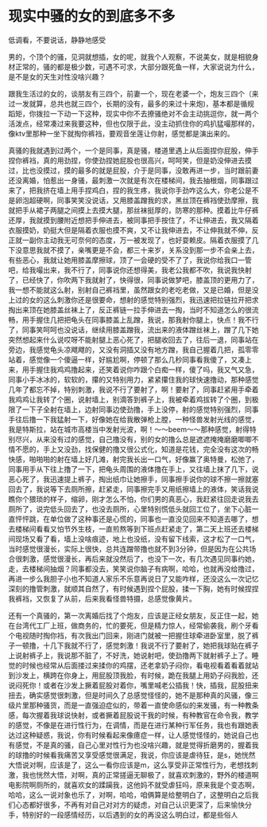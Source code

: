 # 现实中骚的女的到底多不多

低调看，不要说话，静静地感受

男的，个顶个的骚，见洞就想插，女的呢，就我个人观察，不说美女，就是相貌身材正常的，骚的都是极少数，可遇不可求，大部分跟死鱼一样，大家说说为什么，是不是女的天生对性没啥兴趣？

跟我生活过的女的，谈朋友有三四个，前妻一个，现在老婆一个，炮友三四个（来过一发就算，总共也就三四个，长期的没有，最多的来过十来炮\)，基本都是循规蹈矩，你拨拉一下动一下这种，现实中你不去撩骚绝对不会主动挑逗你，就一两个活泼点，经常凑过来我要这种，但也仅限于此，没主动抓住你的鸡扒猛嘬那样的，像ktv里那种一坐下就掏你裤裆，要观音坐莲让你射，感觉都是演出来的。

真骚的我就遇到过两个，一个是同事，真是骚，楼道里遇上从后面捏你屁股，伸手捏你裤裆，真的用劲捏，你使劲捏她屁股也很高兴，呵呵笑，但是奶没伸进去摸过，比也没摸过，摸的最多的就是屁股，介于是同事，没敢再进一步，当时跟前妻还没离婚，怕惹出一身骚，最刺激一次就是有次在楼梯间，我去抽根烟，同事跟过来了，把我挤在墙上用手捏鸡白，捏的我生疼，我说你手劲咋这么大，你老公是不是卵泡超硬啊，同事笑笑没说话，又用膝盖蹭我的求，黑丝顶在裤裆使劲摩擦，我就把手从裙子两腿之间摸上去摸大腿，那丝袜挺厚的，防寒的那种。摸着比牛仔裤还厚，我就摸到腰附近想把手伸进去，被同事把手按住了，不让伸进去，我又隔着衣服摸奶，奶挺大但是隔着衣服也摸不爽，又不让我伸进去，不让伸我就不伸，反正就一副你主动我无可奈何的态度，万一被发现了，也好耍赖皮。隔着衣服摸了几下没意思我就不摸了，亲嘴更是不会，都三十来岁，关系没到那一步不会亲上去，有些恶心，我就让她用膝盖摩擦球，顶了一会硬的受不了了，我说你给我口一管吧，给我嘬出来，我不行了，同事说你还想得美，我老公我都不吹，我说我快射了，已经快了，你吹两下我就射了，快得很，同事说做梦吧，膝盖顶的更用力了，我一想不能就这么射，别射自己裤裆里，虽然跟女的老吃老做，又是已婚，但是没上过的女的这么刺激你还是很要命，想射的感觉特别强烈，我迅速把拉链拉开把求掏出来顶在她膝盖丝袜上了，反正裤链一拉手伸进去一掏，当时不知道怎么的很流畅，用手握住几把把龟头在同事膝盖上乱蹭，我说，那我射你腿上，快点！我不行了，同事笑呵呵也没说话，继续用膝盖蹭我，流出来的液体蹭丝袜上，蹭了几下她突然想起来什么说哎呀不能射腿上恶心死了，把腿收回去了，往后一退，同事站在旁边，我感觉龟头凉飕飕的，又没有洞插又没有地方蹭，我自己握着几把，孤零零站着，感觉像一个傻逼一样，好尴尬啊，停顿了那么几秒同事看我傻了，又凑上来，用手握住我鸡鸡撸起来，还笑着说你咋跟个白痴一样，傻了吗，我又气又急，同事小手冰冰的，软软的，攥的又特别用力，紧紧攥住我的球快速撸动，那种感觉几年了都忘不掉，特别刺激，我说不行了要射了，啊！要射了，同事赶紧用手牵着我鸡鸡让我转了个圈，说射墙上，别滴答到裤子上，我被牵着鸡拔转了个圈，到极限了一下子全射在墙上，边射同事边使劲撸，手上没停，射的感觉特别强烈，同事手往后撸一下我猛射一下，好像她在给我散弹枪上膛，一种怪兽发射光线的感觉，我是特斯拉，站在城市高楼当中发射光波，啊！～～beem～～那种感觉，射得特别尽兴，从来没有过的感觉，自己撸没有，别的女的撸么总是遮遮掩掩磨磨唧唧不情不愿的，手上又没劲，找保健的撸又很公式化，知道是花钱，完全没有这次的畅快感，啪啪啪的射在墙上好几滩，射完我长出一口气，好像赢了奥特曼，松弛了，同事用手从下往上撸了一下，把龟头周围的液体撸在手上，又往墙上抹了几下，说恶心死了，我迅速提上裤子，掏出纸巾让她擦手，同事擦手说你的球不擦一擦就塞回去了，我说等下去厕所擦，赶紧走，同事擦完手又用纸擦墙上的液体，笑话我说瞧你个猥琐的样子，缩卵，刚才怎么不怕，你们男的真恶心，我赶紧往回走说我去厕所了，说完低头回去了，也没去厕所，心里特别慌低头就回工位了，坐下心脏一直怦怦跳，在单位做了这种事还是心慌的，同事也一直没见回来不知道去哪了，想去楼梯间看看又怕节外生枝，一直煎熬等到下班点赶紧走了，第二天上班还去楼梯间现场又看了看，墙上没啥痕迹，地上也没纸，没有留下线索，这才松了一口气，当时感觉很漫长，实际上很快，总共连蹭带撸也就不到3分钟，但是因为在公共场合很刺激，感觉很漫长，再后来就没然后了，也没下一次，有几次遇见同事约她，走，去楼梯间抽烟？同事都没去，笑笑说你脑子有病啊，哈哈，也就再没给撸过，再进一步么我胆子小也不知道人家乐不乐意再说日了又能咋样，还没这么一次记忆深刻的撸管刺激，就顺其自然了，有时候遇到捏个屁股，揉一下胸，她有时候捏捏我裤裆，又恢复了从前，后来我看怪兽特摄，总感觉像黄片。

还有一个真骚的，第一次离婚后找了个炮友，应该是正经女朋友，反正住一起，她在台湾代工厂上班，做商务的，忙的要死，但是精力惊人，经常偷袭我，刷个牙看个电视随时掏你裆，有次我出门回来，刚进门就被一把握住球牵进卧室里，脱了裤子一顿撸，十几下我就不行了，感觉刺激！我说不行了要射了，她把我球贴在裤子上说射裤子上，我说那不脏了，不好洗，她说射吧，使劲撸两下就射裤子上了。睡觉的时候也经常从后面搂过来揉你的鸡摆，还老拿奶子闷你，看电视看着看着就站到沙发上，横跨在你身上，用屁股顶我脸，有时候，跪在我腿上用奶子闷我脸，还说闷死你！或者在沙发上撅着屁股对着你，嘴里喊老公插我！快，插我，屁股扭来扭去，确实感觉很刺激，但是时间久了总感觉怪怪的，她不是那种真的风骚，像三级片里那种骚货，而是一直强迫症似的，带着一直使命感似的来发骚，有一种教条感，每次握着我球说快射，或者撅着屁股说干我的时候，有种教官在命令我，教学的感觉，不像是在进行性行为，在调情，而是在进行某种行军任务，我也有跟她表达过这种疑惑，我说，你有时候看起来像癔症一样，让人感觉怪怪的，她说自己也有感觉，不是真的骚，自己心里对性行为也没啥兴趣，就是觉得折磨男的，握着我的球撸的时候看我痛苦又享受感觉很满足，我说，你应该是虐待狂，是s，她恍然大悟说对啊，应该是了，这么一看你应该是m，这么享受非正常性行为，老想找刺激，我也恍然大悟，对啊，真的正常搓逼无聊极了，就喜欢刺激的，野外的楼道啊电影院啊厕所的，就喜欢女的蹂躏我，这他妈不就受虐狂吗，原来我是个变态啊，哈哈，这么一说对象也乐了，对啊，哈哈，咱俩算是给整明白了，这整明白之后我们心态都好很多，不再有对自己对对方的疑虑，对自己认识更深了，后来愉快分手，特别好的一段感情经历，以后遇到的女的再没这么明白过，都是些俗人

